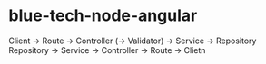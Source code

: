 # blue-tech-node-angular

Client -> Route -> Controller (-> Validator) -> Service -> Repository
Repository -> Service -> Controller -> Route -> Clietn
